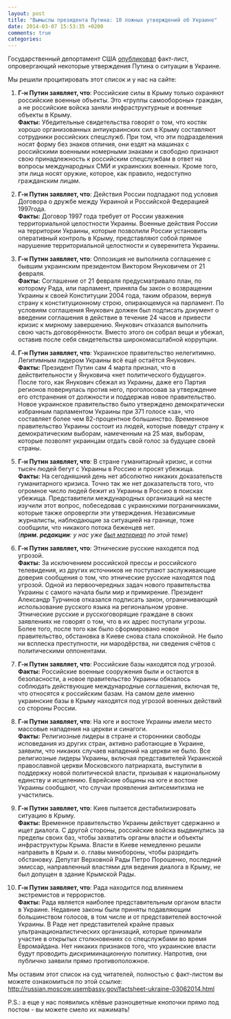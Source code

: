 ```yaml
---
layout: post
title: "Вымыслы президента Путина: 10 ложных утверждений об Украине"
date: 2014-03-07 15:53:35 +0200
comments: true
categories:
---
```

Государственный депортамент США [опубликовал](http://russian.moscow.usembassy.gov/factsheet-ukraine-03062014.html) факт-лист, опровергающий некоторые утверждения Путина о ситуации в Украине.

Мы решили процитировать этот список и у нас на сайте:

1. **Г-н Путин заявляет, что**: Российские силы в Крыму только охраняют российские военные объекты.  Это «группы самообороны» граждан, а не российские войска заняли инфраструктурные и военные объекты в Крыму.  
**Факты:** Убедительные свидетельства говорят о том, что костяк хорошо организованных антиукраинских сил в Крыму составляют сотрудники российских спецслужб.  При том, что эти подразделения носят форму без знаков отличия, они ездят на машинах с российскими военными номерными знаками и свободно признают свою принадлежность к российским спецслужбам в ответ на вопросы международных СМИ и украинских военных.  Кроме того, эти лица носят оружие, которое, как правило, недоступно гражданским лицам.

2. **Г-н Путин заявляет, что**:  Действия России подпадают под условия Договора о дружбе между Украиной и Российской Федерацией 1997года.  
**Факты:**  Договор 1997 года требует от России уважения территориальной целостности Украины.  Военные действия России на территории Украины, которые позволили России установить оперативный контроль в Крыму, представляют собой прямое нарушение территориальной целостности и суверенитета Украины.

3. **Г-н Путин заявляет, что**:  Оппозиция не выполнила соглашение с бывшим украинским президентом Виктором Януковичем от 21 февраля.  
**Факты:**  Соглашение от 21 февраля предусматривало план, по которому Рада, или парламент, приняла бы закон о возвращении Украины к своей Конституции 2004 года, таким образом, вернув страну к конституционному строю, опирающемуся на парламент.  По условиям соглашения Янукович должен был подписать документ о введении соглашения в действие в течение 24 часов и привести кризис к мирному завершению.  Янукович отказался выполнить свою часть договорённости. Вместо этого он собрал вещи и убежал, оставив после себя свидетельства широкомасштабной коррупции.

4. **Г-н Путин заявляет, что**: Украинское правительство нелегитимно. Легитимным лидером Украины всё ещё остаётся Янукович.  
**Факты:**  Президент Путин сам 4 марта признал, что в действительности у Януковича «нет политического будущего».  После того, как Янукович сбежал из Украины, даже его Партия регионов повернулась против него, проголосовав за утверждение его отстранения от должности и поддержав новое правительство.  Новое украинское правительство было утверждено демократически избранным парламентом Украины при 371 голосе «за», что составляет более чем 82-процентное большинство. Временное правительство Украины состоит из людей, которые поведут страну к демократическим выборам, намеченным на 25 мая, выборам, которые позволят украинцам отдать свой голос за будущее своей страны.

5. **Г-н Путин заявляет, что**: В стране гуманитарный кризис, и сотни тысяч людей бегут с Украины в Россию и просят убежища.  
**Факты:** На сегодняшний день нет абсолютно никаких доказательств гуманитарного кризиса. Точно так же нет доказательств того, что огромное число людей бежит из Украины в Россию в поисках убежища. Представители международных организаций на месте изучили этот вопрос, побеседовав с украинскими пограничниками, которые также опровергли эти утверждения. Независимые журналисты, наблюдающие за ситуацией на границе, тоже сообщили, что никакого потока беженцев нет.  
(_**прим. редакции**: у нас уже [был материал](http://fakecontrol.org/blog/2014/03/02/first_channel_geography/) по этой теме_)

6. **Г-н Путин заявляет, что**: Этнические русские находятся под угрозой.  
**Факты:** За исключением российской прессы и российского телевидения, из других источников не поступают заслуживающие доверия сообщения о том, что этнические русские находятся под угрозой. Одной из первоочередных задач нового правительства Украины с самого начала были мир и примирение. Президент Александр Турчинов отказался подписать закон, ограничивающий использование русского языка на региональном уровне. Этнические русские и русскоговорящие граждане в своих заявлениях не говорят о том, что в их адрес поступали угрозы. Более того, после того как было сформировано новое правительство, обстановка в Киеве снова стала спокойной. Не было ни всплеска преступности, ни мародёрства, ни сведения счётов с политическими оппонентами.

7. **Г-н Путин заявляет, что**: Российские базы находятся под угрозой.  
**Факты:** Российские военные сооружения были и остаются в безопасности, а новое правительство Украины обязалось соблюдать действующие международные соглашения, включая те, что относятся к российским базам. На самом деле именно украинские базы в Крыму находятся под угрозой военных действий со стороны России.

8. **Г-н Путин заявляет, что**: На юге и востоке Украины имели место массовые нападения на церкви и синагоги.  
**Факты:** Религиозные лидеры в стране и сторонники свободы исповедания из других стран, активно работающие в Украине, заявили, что никаких случаев нападений на церкви не было. Все религиозные лидеры Украины, включая представителей Украинской православной церкви Московского патриархата, выступили в поддержку новой политической власти, призывая к национальному единству и исцелению. Еврейские общины на юге и востоке Украины сообщают, что случаи проявления антисемитизма не участились.

9. **Г-н Путин заявляет, что**: Киев пытается дестабилизировать ситуацию в Крыму.  
**Факты:** Временное правительство Украины действует сдержанно и ищет диалога. С другой стороны, российские войска выдвинулись за пределы своих баз, чтобы захватить органы власти и объекты инфраструктуры Крыма. Власти в Киеве немедленно решили направить в Крым и. о. главы минобороны, чтобы разрядить  обстановку. Депутат Верховной Рады Петро Порошенко, последний эмиссар, направленный властями для ведения диалога в Крыму, не был допущен в здание Крымской Рады.

10. **Г-н Путин заявляет, что**: Рада находится под влиянием экстремистов и террористов.  
**Факты:** Рада является наиболее представительным органом власти в Украине. Недавние законы были приняты подавляющим большинством голосов, в том числе и от представителей восточной Украины. В Раде нет представителей крайне правых ультранационалистических организаций, которые принимали участие в открытых столкновениях со спецслужбами во время Евромайдана. Нет никаких признаков того, что украинские власти будут проводить дискриминационную политику. Напротив, они публично заявили прямо противоположное.

Мы оставим этот список на суд читателей, полностью с  факт-листом вы можете ознакомиться по этой ссылке:
http://russian.moscow.usembassy.gov/factsheet-ukraine-03062014.html

P.S.: а еще у нас появились клёвые разноцветные кнопочки прямо под постом - вы можете смело их нажимать!
